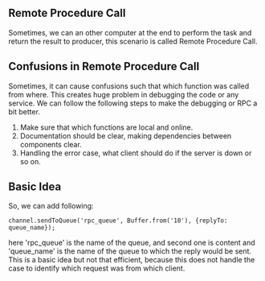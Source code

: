 ## Remote Procedure Call
Sometimes, we can an other computer at the end to perform the task and return the result to producer, this scenario is called Remote Procedure Call.

## Confusions in Remote Procedure Call
Sometimes, it can cause confusions such that which function was called from where. This creates huge problem in debugging the code or any service. We can follow the following steps to make the debugging or RPC a bit better.
1. Make sure that which functions are local and online.
2. Documentation should be clear, making dependencies between components clear.
3. Handling the error case, what client should do if the server is down or so on.

## Basic Idea
So, we can add following:

`channel.sendToQueue('rpc_queue', Buffer.from('10'), {replyTo: queue_name});`

here 'rpc_queue' is the name of the queue, and second one is content and 'queue_name' is the name of the queue to which the reply would be sent.
This is a basic idea but not that efficient, because this does not handle the case to identify which request was from which client.